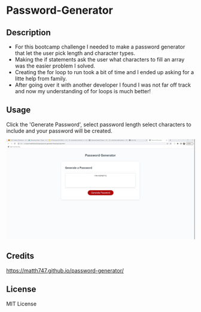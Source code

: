 # Password-Generator


## Description

- For this bootcamp challenge I needed to make a password generator that let the user pick length and character types.
- Making the if statements ask the user what characters to fill an array was the easier problem I solved.
- Creating the for loop to run took a bit of time and I ended up asking for a litte help from family. 
- After going over it with another developer I found I was not far off track and now my understanding of for loops is much better!

## Usage

Click the 'Generate Password', select password length select characters to include and your password will be created.

![alt text](./Develop/assets/images/CH3-screenshot.jpg)

## Credits

https://matth747.github.io/password-generator/ 

## License

MIT License

